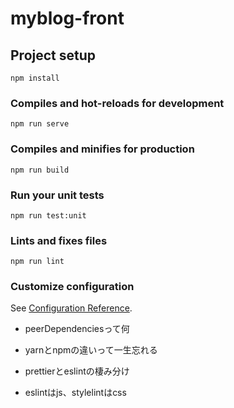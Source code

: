 # myblog-front

## Project setup

```
npm install
```

### Compiles and hot-reloads for development

```
npm run serve
```

### Compiles and minifies for production

```
npm run build
```

### Run your unit tests

```
npm run test:unit
```

### Lints and fixes files

```
npm run lint
```

### Customize configuration

See [Configuration Reference](https://cli.vuejs.org/config/).


* peerDependenciesって何
* yarnとnpmの違いって一生忘れる
* prettierとeslintの棲み分け


* eslintはjs、stylelintはcss